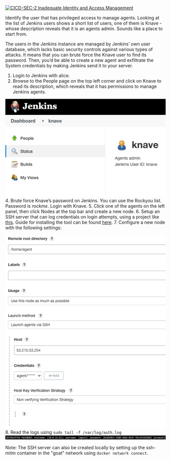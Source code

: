 [![CICD-SEC-2 Inadequate Identity and Access Management](https://img.shields.io/badge/CICD--SEC--2-Inadequate%20Identity%20and%20Access%20Management-brightgreen)](https://www.cidersecurity.io/top-10-cicd-security-risks/inadequate-identity-and-access-management/?utm_source=github&utm_medium=github_page&utm_campaign=ci%2fcd%20goat_100422)

Identify the user that has privileged access to manage agents. Looking at the list of Jenkins users shows a short list of users, one of them is Knave - whose description reveals that it is an agents admin. Sounds like a place to start from.

The users in the Jenkins instance are managed by Jenkins’ own user database, which lacks basic security controls against various types of attacks. It means that you can brute force the Knave user to find its password. Then, you’d be able to create a new agent and exfiltrate the System credentials by making Jenkins send it to your server.



1. Login to Jenkins with alice.
2. Browse to the People page on the top left corner and click on Knave to read its description, which reveals that it has permissions to manage Jenkins agents.

![hearts_1](../images/hearts_1.png "hearts_1")
4. Brute force Knave’s password on Jenkins. You can use the Rockyou list. Password is _rockme_. Login with Knave.
5. Click one of the agents on the left panel, then click Nodes at the top bar and create a new node.
6. Setup an SSH server that can log credentials on login attempts, using a project like [this](https://github.com/jtesta/ssh-mitm). Guide for installing the tool can be found [here](https://miloserdov.org/?p=3699).
7. Configure a new node with the following settings:

![hearts_2](../images/hearts_2.png "hearts_2")
8. Read the logs using
`sudo tail -f /var/log/auth.log`
![hearts_3](../images/hearts_3.png "hearts_3")

Note: The SSH server can also be created locally by setting up the ssh-mitm container in the "goat" network using `docker network connect`. 